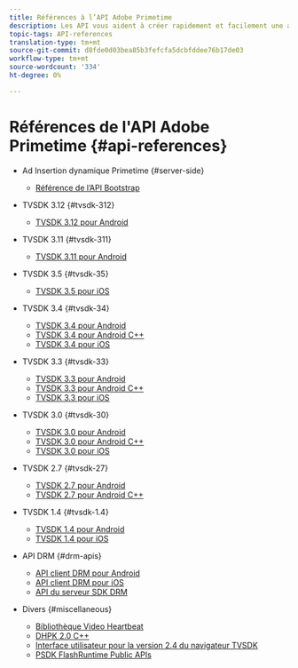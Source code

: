 ```yaml
---
title: Références à l’API Adobe Primetime
description: Les API vous aident à créer rapidement et facilement une application ou une intégration fonctionnelle.
topic-tags: API-references
translation-type: tm+mt
source-git-commit: d8fde0d03bea85b3fefcfa5dcbfddee76b17de03
workflow-type: tm+mt
source-wordcount: '334'
ht-degree: 0%

---
```



# Références de l&#39;API Adobe Primetime {#api-references}

+ Ad Insertion dynamique Primetime {#server-side}
   + [Référence de l’API Bootstrap](../primetime-ad-insertion/technical-reference/bootstrap-api.md)

+ TVSDK 3.12 {#tvsdk-312}
   + [TVSDK 3.12 pour Android](https://help.adobe.com/en_US/primetime/api/psdk/javadoc3.12/index.html)

+ TVSDK 3.11 {#tvsdk-311}
   + [TVSDK 3.11 pour Android](https://help.adobe.com/en_US/primetime/api/psdk/javadoc3.11/index.html)

+ TVSDK 3.5 {#tvsdk-35}
   + [TVSDK 3.5 pour iOS](https://help.adobe.com/en_US/primetime/api/psdk/appledoc_v35/index.html)

+ TVSDK 3.4 {#tvsdk-34}
   + [TVSDK 3.4 pour Android](https://help.adobe.com/en_US/primetime/api/psdk/javadoc3.4/index.html)
   + [TVSDK 3.4 pour Android C++](https://help.adobe.com/en_US/primetime/api/psdk/cpp_3.4/namespaces.html)
   + [TVSDK 3.4 pour iOS](https://help.adobe.com/en_US/primetime/api/psdk/appledoc_v34/index.html)

+ TVSDK 3.3 {#tvsdk-33}
   + [TVSDK 3.3 pour Android](https://help.adobe.com/en_US/primetime/api/psdk/javadoc3.3/index.html)
   + [TVSDK 3.3 pour Android C++](https://help.adobe.com/en_US/primetime/api/psdk/cpp_3.3/namespaces.html)
   + [TVSDK 3.3 pour iOS](https://help.adobe.com/en_US/primetime/api/psdk/appledoc_v33/index.html)

+ TVSDK 3.0 {#tvsdk-30}
   + [TVSDK 3.0 pour Android](https://help.adobe.com/en_US/primetime/api/psdk/javadoc3.0/index.html)
   + [TVSDK 3.0 pour Android C++](https://help.adobe.com/en_US/primetime/api/psdk/cpp_3.0/namespaces.html)
   + [TVSDK 3.0 pour iOS](https://help.adobe.com/en_US/primetime/api/psdk/appledoc_3/index.html)

+ TVSDK 2.7 {#tvsdk-27}
   + [TVSDK 2.7 pour Android](https://help.adobe.com/en_US/primetime/api/psdk/javadoc_2.7/index.html)
   + [TVSDK 2.7 pour Android C++](https://help.adobe.com/en_US/primetime/api/psdk/cpp/namespaces.html)

+ TVSDK 1.4 {#tvsdk-1.4}
   + [TVSDK 1.4 pour Android](https://help.adobe.com/en_US/primetime/api/psdk/javadoc/index.html)
   + [TVSDK 1.4 pour iOS](https://help.adobe.com/en_US/primetime/api/psdk/appledoc/index.html)

+ API DRM {#drm-apis}
   + [API client DRM pour Android](https://help.adobe.com/en_US/primetime/api/drm-apis/client/android/index.html)
   + [API client DRM pour iOS](https://help.adobe.com/en_US/primetime/api/drm-apis/client/ios/index.html)
   + [API du serveur SDK DRM](https://help.adobe.com/en_US/primetime/api/drm-apis/server/javadocs-flashaccess-pro/)

+ Divers {#miscellaneous}
   + [Bibliothèque Video Heartbeat](https://help.adobe.com/en_US/primetime/api/psdk/vhl_tvsdk_ios/index.html)
   + [DHPK 2.0 C++](https://help.adobe.com/en_US/primetime/api/psdk/psdk_doxygen/index.html)
   + [Interface utilisateur pour la version 2.4 du navigateur TVSDK](https://help.adobe.com/en_US/primetime/api/psdk/btvsdk-ui-framework/index.html)
   + [PSDK FlashRuntime Public APIs](https://help.adobe.com/en_US/primetime/api/psdk/asdoc-dhls/)

